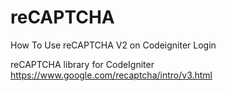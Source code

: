 # reCAPTCHA
How To Use reCAPTCHA V2 on Codeigniter Login

reCAPTCHA library for CodeIgniter
https://www.google.com/recaptcha/intro/v3.html
